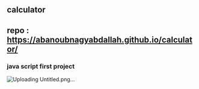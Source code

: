 ## calculator
## repo : https://abanoubnagyabdallah.github.io/calculator/
### java script first project
![Uploading Untitled.png…]()
